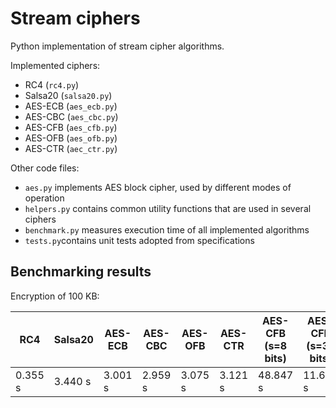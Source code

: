
# Stream ciphers
  
Python implementation of stream cipher algorithms.  

Implemented ciphers:
 - RC4 (`rc4.py`)
 - Salsa20 (`salsa20.py`)
 - AES-ECB (`aes_ecb.py`)
 - AES-CBC (`aes_cbc.py`)
 - AES-CFB (`aes_cfb.py`)
 - AES-OFB (`aes_ofb.py`)
 - AES-CTR (`aec_ctr.py`)
  
Other code files:
- `aes.py` implements AES block cipher, used by different modes of operation
- `helpers.py` contains common utility functions that are used in several ciphers
-  `benchmark.py` measures execution time of all implemented algorithms
-  `tests.py`contains unit tests adopted from specifications
    

## Benchmarking results
Encryption of 100 KB:

| RC4     | Salsa20 | AES-ECB | AES-CBC | AES-OFB | AES-CTR | AES-CFB (s=8 bits) | AES-CFB  (s=32 bits) | AES-CFB  (s=64 bits) |
|---------|---------|---------|---------|---------|---------|--------------------|----------------------|----------------------|
| 0.355 s | 3.440 s | 3.001 s | 2.959 s | 3.075 s | 3.121 s | 48.847 s           | 11.652 s             | 5.799 s              |

